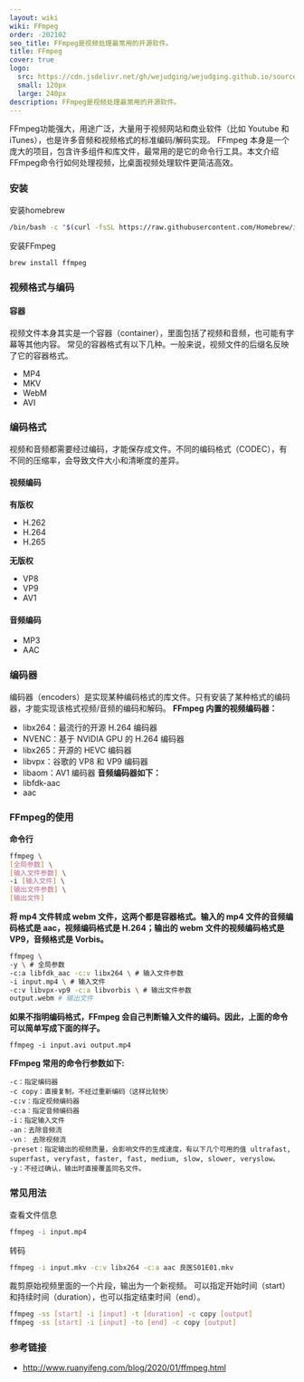 ```yaml
---
layout: wiki
wiki: FFmpeg
order: -202102
seo_title: FFmpeg是视频处理最常用的开源软件。
title: FFmpeg
cover: true
logo:
  src: https://cdn.jsdelivr.net/gh/wejudging/wejudging.github.io/source/images/项目图片/FFmpeg/ffmpeg.webp
  small: 120px
  large: 240px
description: FFmpeg是视频处理最常用的开源软件。
---
```


FFmpeg功能强大，用途广泛，大量用于视频网站和商业软件（比如 Youtube 和 iTunes），也是许多音频和视频格式的标准编码/解码实现。
FFmpeg 本身是一个庞大的项目，包含许多组件和库文件，最常用的是它的命令行工具。本文介绍FFmpeg命令行如何处理视频，比桌面视频处理软件更简洁高效。

### 安装

安装homebrew
```bash
/bin/bash -c "$(curl -fsSL https://raw.githubusercontent.com/Homebrew/install/HEAD/install.sh)"
```
安装FFmpeg
```bash
brew install ffmpeg
```

### 视频格式与编码

#### 容器
视频文件本身其实是一个容器（container），里面包括了视频和音频，也可能有字幕等其他内容。
常见的容器格式有以下几种。一般来说，视频文件的后缀名反映了它的容器格式。
- MP4
- MKV
- WebM
- AVI

### 编码格式

视频和音频都需要经过编码，才能保存成文件。不同的编码格式（CODEC），有不同的压缩率，会导致文件大小和清晰度的差异。
#### 视频编码
**有版权**
- H.262
- H.264
- H.265

**无版权**
- VP8
- VP9
- AV1

#### 音频编码
- MP3
- AAC

### 编码器
编码器（encoders）是实现某种编码格式的库文件。只有安装了某种格式的编码器，才能实现该格式视频/音频的编码和解码。
**FFmpeg 内置的视频编码器：**
- libx264：最流行的开源 H.264 编码器
- NVENC：基于 NVIDIA GPU 的 H.264 编码器
- libx265：开源的 HEVC 编码器
- libvpx：谷歌的 VP8 和 VP9 编码器
- libaom：AV1 编码器
**音频编码器如下：**
- libfdk-aac
- aac

### FFmpeg的使用

**命令行**
```bash
ffmpeg \
[全局参数] \
[输入文件参数] \
-i [输入文件] \
[输出文件参数] \
[输出文件]
```

**将 mp4 文件转成 webm 文件，这两个都是容器格式。输入的 mp4 文件的音频编码格式是 aac，视频编码格式是 H.264；输出的 webm 文件的视频编码格式是 VP9，音频格式是 Vorbis。**
```bash
ffmpeg \
-y \ # 全局参数
-c:a libfdk_aac -c:v libx264 \ # 输入文件参数
-i input.mp4 \ # 输入文件
-c:v libvpx-vp9 -c:a libvorbis \ # 输出文件参数
output.webm # 输出文件
```

**如果不指明编码格式，FFmpeg 会自己判断输入文件的编码。因此，上面的命令可以简单写成下面的样子。**
```
ffmpeg -i input.avi output.mp4
```



**FFmpeg 常用的命令行参数如下:**
```
-c：指定编码器
-c copy：直接复制，不经过重新编码（这样比较快）
-c:v：指定视频编码器
-c:a：指定音频编码器
-i：指定输入文件
-an：去除音频流
-vn： 去除视频流
-preset：指定输出的视频质量，会影响文件的生成速度，有以下几个可用的值 ultrafast, superfast, veryfast, faster, fast, medium, slow, slower, veryslow。
-y：不经过确认，输出时直接覆盖同名文件。
```

### 常见用法

查看文件信息
```bash
ffmpeg -i input.mp4
```
转码
```bash
ffmpeg -i input.mkv -c:v libx264 -c:a aac 良医S01E01.mkv
```


裁剪原始视频里面的一个片段，输出为一个新视频。
可以指定开始时间（start）和持续时间（duration），也可以指定结束时间（end）。
```bash
ffmpeg -ss [start] -i [input] -t [duration] -c copy [output]
ffmpeg -ss [start] -i [input] -to [end] -c copy [output]
```




### 参考链接

- http://www.ruanyifeng.com/blog/2020/01/ffmpeg.html














